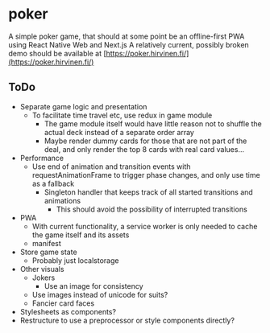 # poker

A simple poker game, that should at some point be an offline-first PWA using React Native Web and Next.js
A relatively current, possibly broken demo should be available at [https://poker.hirvinen.fi/](https://poker.hirvinen.fi/)

## ToDo

* Separate game logic and presentation
  * To facilitate time travel etc, use redux in game module
    * The game module itself would have little reason not to shuffle the actual deck instead of a separate order array
    * Maybe render dummy cards for those that are not part of the deal, and only render the top 8 cards with real card values...
* Performance
  * Use end of animation and transition events with requestAnimationFrame to trigger phase changes, and only use time as a fallback
    * Singleton handler that keeps track of all started transitions and animations
      * This should avoid the possibility of interrupted transitions
* PWA
  * With current functionality, a service worker is only needed to cache the game itself and its assets
  * manifest
* Store game state
  * Probably just localstorage
* Other visuals
  * Jokers
    * Use an image for consistency
  * Use images instead of unicode for suits?
  * Fancier card faces
* Stylesheets as components?
* Restructure to use a preprocessor or style components directly?